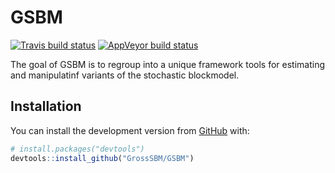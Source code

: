 
<!-- README.md is generated from README.Rmd. Please edit that file -->

# GSBM

<!-- badges: start -->

[![Travis build
status](https://travis-ci.com/GrossSBM/GSBM.svg?branch=master)](https://travis-ci.com/GrossSBM/GSBM)
[![AppVeyor build
status](https://ci.appveyor.com/api/projects/status/github/GrossSBM/GSBM?branch=master&svg=true)](https://ci.appveyor.com/project/GrossSBM/GSBM)
<!-- badges: end -->

The goal of GSBM is to regroup into a unique framework tools for
estimating and manipulatinf variants of the stochastic blockmodel.

## Installation

You can install the development version from
[GitHub](https://github.com/) with:

``` r
# install.packages("devtools")
devtools::install_github("GrossSBM/GSBM")
```
